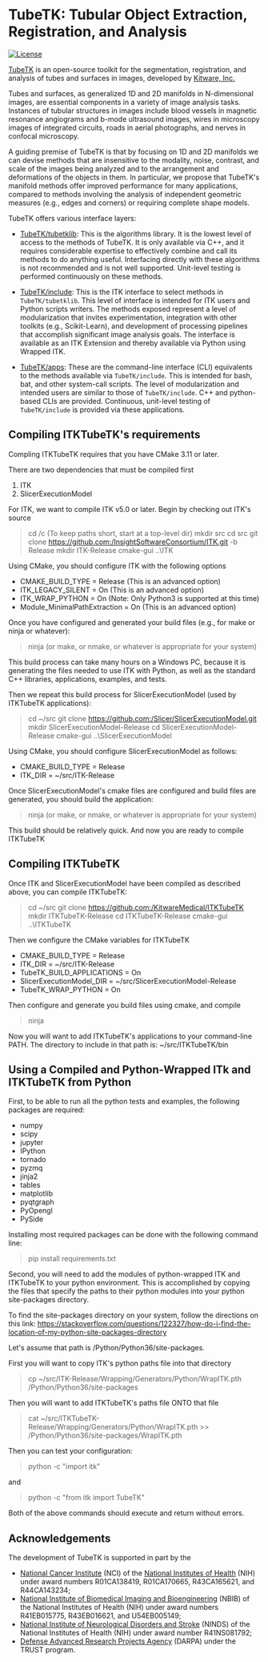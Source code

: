 TubeTK: Tubular Object Extraction, Registration, and Analysis
=============================================================

[![License](https://img.shields.io/badge/License-Apache%202.0-blue.svg)](https://github.com/KitwareMedical/ITKTubeTK/blob/master/LICENSE.md)

[TubeTK](http://www.tubetk.org) is an open-source toolkit for the segmentation, registration, and analysis of tubes and surfaces in images, developed by [Kitware, Inc.](http://www.kitware.com)

Tubes and surfaces, as generalized 1D and 2D manifolds in N-dimensional images, are essential components in a variety of image analysis tasks. Instances of tubular structures in images include blood vessels in magnetic resonance angiograms and b-mode ultrasound images, wires in microscopy images of integrated circuits, roads in aerial photographs, and nerves in confocal microscopy.

A guiding premise of TubeTK is that by focusing on 1D and 2D manifolds we can devise methods that are insensitive to the modality, noise, contrast, and scale of the images being analyzed and to the arrangement and deformations of the objects in them. In particular, we propose that TubeTK's manifold methods offer improved performance for many applications, compared to methods involving the analysis of independent geometric measures (e.g., edges and corners) or requiring complete shape models.

TubeTK offers various interface layers:

* [TubeTK/tubetklib][TubeTK/tubetklib]: This is the algorithms library.   It is the lowest level of access to the methods of TubeTK.  It is only available via C++, and it requires considerable expertise to effectively combine and call its methods to do anything useful.   Interfacing directly with these algorithms is not recommended and is not well supported. Unit-level testing is performed continuously on these methods.

* [TubeTK/include][TubeTK/include]: This is the ITK interface to select methods in `TubeTK/tubetklib`.  This level of interface is intended for ITK users and Python scripts writers.  The methods exposed represent a level of modularization that invites experimentation, integration with other toolkits (e.g., Scikit-Learn), and development of processing pipelines that accomplish significant image analysis goals.  The interface is available as an ITK Extension and thereby available via Python using Wrapped ITK.

* [TubeTK/apps][TubeTK/apps]: These are the command-line interface (CLI) equivalents to the methods available via `TubeTK/include`.  This is intended for bash, bat, and other system-call scripts.  The level of modularization and intended users are similar to those of `TubeTK/include`.  C++ and python-based CLIs are provided.  Continuous, unit-level testing of `TubeTK/include` is provided via these applications.

Compiling ITKTubeTK's requirements
----------------------------------

Compling ITKTubeTK requires that you have CMake 3.11 or later.

There are two dependencies that must be compiled first

1) ITK
2) SlicerExecutionModel

For ITK, we want to compile ITK v5.0 or later.   Begin by checking out ITK's source
 > cd /c                               (To keep paths short, start at a top-level dir)
 > mkdir src
 > cd src
 > git clone https://github.com:/InsightSoftwareConsortium/ITK.git -b Release
 > mkdir ITK-Release
 > cmake-gui ..\ITK

Using CMake, you should configure ITK with the following options
* CMAKE_BUILD_TYPE = Release           (This is an advanced option)
* ITK_LEGACY_SILENT = On               (This is an advanced option)
* ITK_WRAP_PYTHON = On                 (Note: Only Python3 is supported at this time)
* Module_MinimalPathExtraction = On    (This is an advanced option)

Once you have configured and generated your build files (e.g., for make or ninja or whatever):

 > ninja  (or make, or nmake, or whatever is appropriate for your system)

This build process can take many hours on a Windows PC, because it is generating the files needed
to use ITK with Python, as well as the standard C++ libraries, applications, examples, and tests.

Then we repeat this build process for SlicerExecutionModel (used by ITKTubeTK applications):
 > cd ~/src
 > git clone https://github.com:/Slicer/SlicerExecutionModel.git
 > mkdir SlicerExecutionModel-Release
 > cd SlicerExecutionModel-Release
 > cmake-gui ..\SlicerExecutionModel

Using CMake, you should configure SlicerExecutionModel as follows:
* CMAKE_BUILD_TYPE = Release
* ITK_DIR = ~/src/ITK-Release

Once SlicerExecutionModel's cmake files are configured and build files are generated, you should
build the application:

 > ninja  (or make, or nmake, or whatever is appropriate for your system)

This build should be relatively quick.  And now you are ready to compile ITKTubeTK

Compiling ITKTubeTK
-------------------

Once ITK and SlicerExecutionModel have been compiled as described above, you can compile ITKTubeTK:

 > cd ~/src
 > git clone https://github.com:/KitwareMedical/ITKTubeTK
 > mkdir ITKTubeTK-Release
 > cd ITKTubeTK-Release
 > cmake-gui ..\ITKTubeTK

Then we configure the CMake variables for ITKTubeTK
* CMAKE_BUILD_TYPE = Release
* ITK_DIR = ~/src/ITK-Release
* TubeTK_BUILD_APPLICATIONS = On
* SlicerExecutionModel_DIR = ~/src/SlicerExecutionModel-Release
* TubeTK_WRAP_PYTHON = On

Then configure and generate you build files using cmake, and compile

 > ninja

Now you will want to add ITKTubeTK's applications to your command-line PATH.  The directory to include
in that path is:
 ~/src/ITKTubeTK/bin

Using a Compiled and Python-Wrapped ITk and ITKTubeTK from Python
-----------------------------------------------------------------

First, to be able to run all the python tests and examples, the following packages are required:
* numpy
* scipy
* jupyter
* IPython
* tornado
* pyzmq
* jinja2
* tables
* matplotlib
* pyqtgraph
* PyOpengl
* PySide

Installing most required packages can be done with the following command line:

 > pip install requirements.txt

Second, you will need to add the modules of python-wrapped ITK and ITKTubeTK to your python environment.
This is accomplished by copying the files that specify the paths to their python modules into your
python site-packages directory.

To find the site-packages directory on your system, follow the directions on this link:
https://stackoverflow.com/questions/122327/how-do-i-find-the-location-of-my-python-site-packages-directory

Let's assume that path is /Python/Python36/site-packages.

First you will want to copy ITK's python paths file into that directory

 > cp ~/src/ITK-Release/Wrapping/Generators/Python/WrapITK.pth /Python/Python36/site-packages

Then you will want to add ITKTubeTK's paths file ONTO that file

 > cat ~/src/ITKTubeTK-Release/Wrapping/Generators/Python/WrapITK.pth >> /Python/Python36/site-packages/WrapITK.pth

Then you can test your configuration:

 > python -c "import itk"

and

 > python -c "from itk import TubeTK"

Both of the above commands should execute and return without errors.


Acknowledgements
----------------

The development of TubeTK is supported in part by the

* [National Cancer Institute](http://www.cancer.gov‎) (NCI) of the [National Institutes of Health](http://www.nih.gov) (NIH) under award numbers R01CA138419, R01CA170665, R43CA165621, and R44CA143234;
* [National Institute of Biomedical Imaging and Bioengineering](http://www.nibib.nih.gov) (NBIB) of the National Institutes of Health (NIH) under award numbers R41EB015775, R43EB016621, and U54EB005149;
* [National Institute of Neurological Disorders and Stroke](http://www.ninds.nih.gov) (NINDS) of the National Institutes of Health (NIH) under award number R41NS081792;
* [Defense Advanced Research Projects Agency](http://www.darpa.mil) (DARPA) under the TRUST program.

[TubeTK/tubetklib]: https://github.com/KitwareMedical/TubeTK/tree/master/tubetklib
[TubeTK/include]: https://github.com/KitwareMedical/TubeTK/tree/master/include
[TubeTK/apps]: https://github.com/KitwareMedical/TubeTK/tree/master/apps
